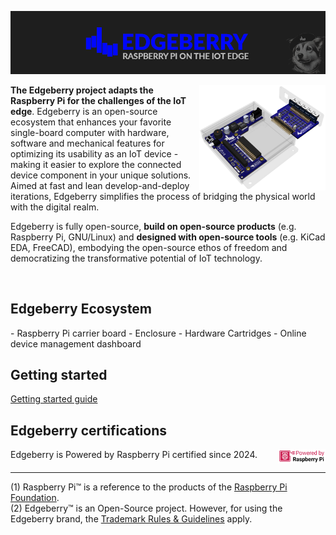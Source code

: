 ![Edgeberry Banner](https://github.com/Edgeberry/.github/blob/main/brand/Edgeberry_banner_main.png?raw=true)

<a href="https://www.tindie.com/stores/spuq/?ref=offsite_badges&utm_source=sellers_SpuQ&utm_medium=badges&utm_campaign=badge_large" target="_blank" >
<img src="https://github.com/Edgeberry/.github/blob/main/images/Edgeberry-Zero_Cartridge.png?raw=true" align="right" width="40%"/>
</a>

**The Edgeberry project adapts the Raspberry Pi for the challenges of the IoT edge**. 
Edgeberry is an open-source ecosystem that enhances your favorite single-board computer with hardware, software and mechanical 
features for optimizing its usability as an IoT device - making it easier to explore the connected device component in your 
unique solutions. Aimed at fast and lean develop-and-deploy iterations, Edgeberry simplifies the process of bridging the 
physical world with the digital realm.


Edgeberry is fully open-source, **build on open-source products** (e.g. Raspberry Pi, GNU/Linux) and **designed with open-source tools** (e.g. KiCad EDA, FreeCAD), embodying the open-source ethos of freedom and democratizing the transformative potential of IoT technology.

<br clear="right"/>

<h2>Edgeberry Ecosystem</h2>
- Raspberry Pi carrier board
- Enclosure
- Hardware Cartridges
- Online device management dashboard

<h2>Getting started</h2>
<p>
    <a href="https://github.com/Edgeberry/.github/blob/main/documentation/GettingStarted.md">Getting started guide</a>
</p>

<h2>Edgeberry certifications</h2>

<img src="https://github.com/Edgeberry/.github/blob/main/brand/poweredbypi.png?raw=true" align="right" width="15%"/>
Edgeberry is Powered by Raspberry Pi certified since 2024.
<br clear="right"/>
<hr/>

(1) Raspberry Pi™ is a reference to the products of the [Raspberry Pi Foundation](https://www.raspberrypi.org/).<br/>
(2) Edgeberry™ is an Open-Source project. However, for using the Edgeberry brand, the [Trademark Rules & Guidelines](https://github.com/Edgeberry/.github/blob/main/brand/Edgeberry_Trademark_Rules_and_Guidelines.md) apply.